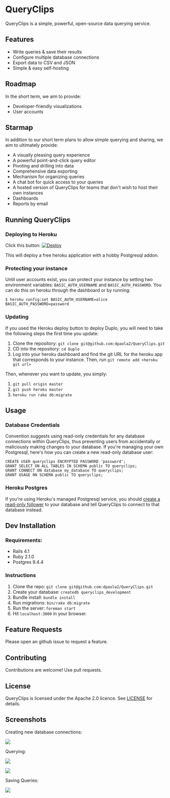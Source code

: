 # QueryClips

QueryClips is a simple, powerful, open-source data querying service.

## Features

- Write queries & save their results
- Configure multiple database connections
- Export data to CSV and JSON
- Simple & easy self-hosting

## Roadmap

In the short term, we aim to provide:

- Developer-friendly visualizations
- User accounts

## Starmap

In addition to our short term plans to allow simple querying and sharing, we aim to ultimately provide:

- A visually pleasing query experience
- A powerful point-and-click query editor
- Pivoting and drilling into data
- Comprehensive data exporting
- Mechanism for organizing queries
- A chat bot for quick access to your queries
- A hosted version of QueryClips for teams that don't wish to host their own instances
- Dashboards
- Reports by email

## Running QueryClips

### Deploying to Heroku

Click this button: [![Deploy](https://www.herokucdn.com/deploy/button.svg)](https://heroku.com/deploy?template=https://github.com/dpaola2/QueryClips)

This will deploy a free heroku application with a hobby Postgresql addon.

### Protecting your instance

Until user accounts exist, you can protect your instance by setting two environment variables: `BASIC_AUTH_USERNAME` and `BASIC_AUTH_PASSWORD`. You can do this on heroku through the dashboard or by running:

`$ heroku config:set BASIC_AUTH_USERNAME=alice BASIC_AUTH_PASSWORD=password`

### Updating

If you used the Heroku deploy button to deploy Duplo, you will need to take the following steps the first time you update:

1. Clone the repository: `git clone git@github.com:dpaola2/QueryClips.git`
2. CD into the repository: `cd Duplo`
3. Log into your heroku dashboard and find the git URL for the heroku app that corresponds to your instance. Then, run `git remote add <heroku git url>`

Then, whenever you want to update, you simply:

1. `git pull origin master`
2. `git push heroku master`
3. `heroku run rake db:migrate`

## Usage

### Database Credentials

Convention suggests using read-only credentials for any database connections within QueryClips, thus preventing users from accidentally or maliciously making changes to your database. If you're managing your own Postgresql, here's how you can create a new read-only database user:

```
CREATE USER queryclips ENCRYPTED PASSWORD 'password';
GRANT SELECT ON ALL TABLES IN SCHEMA public TO queryclips;
GRANT CONNECT ON database my_database TO queryclips;
GRANT USAGE ON SCHEMA public TO queryclips;
```

### Heroku Postgres

If you're using Heroku's managed Postgresql service, you should [create a read-only follower](https://devcenter.heroku.com/articles/heroku-postgres-follower-databases) to your database and tell QueryClips to connect to that database instead.

## Dev Installation

### Requirements:

- Rails 4.1
- Ruby 2.1.0
- Postgres 9.4.4

### Instructions

1. Clone the repo: `git clone git@github.com:dpaola2/QueryClips.git`
2. Create your database: `createdb queryclips_development`
3. Bundle install: `bundle install`
4. Run migrations: `bin/rake db:migrate`
5. Run the server: `foreman start`
6. Hit `localhost:3000` in your browser.

## Feature Requests

Please open an github issue to request a feature.

## Contributing

Contributions are welcome! Use pull requests.

## License

QueryClips is licensed under the Apache 2.0 licence. See [LICENSE](LICENSE) for details.

## Screenshots

Creating new database connections:

![](https://www.dropbox.com/s/gwlwjddszvqh1gj/Screenshot%202016-04-02%2016.02.18.png?dl=1)

Querying:

![](https://www.dropbox.com/s/3186lctawgq0u92/Screenshot%202016-04-02%2015.57.33.png?dl=1)

![](https://www.dropbox.com/s/18w39nonq5hkh19/Screenshot%202016-04-02%2016.03.21.png?dl=1)

Saving Queries:

![](https://www.dropbox.com/s/sethdo8j5to7r05/Screenshot%202016-04-02%2016.03.30.png?dl=1)

